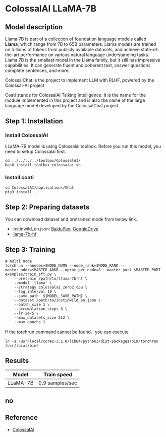# ColossalAI LLaMA-7B

## Model description
Llama 7B is part of a collection of foundation language models called **Llama**, which
range from 7B to 65B parameters. Llama models are trained on trillions of tokens from
publicly available datasets, and achieve state-of-the-art performance on various natural
language understanding tasks. Llama 7B is the smallest model in the Llama family, but it
still has impressive capabilities. It can generate fluent and coherent text, answer
questions, complete sentences, and more.

ColossalChat is the project to implement LLM with RLHF, powered by the Colossal-AI project.

Coati stands for ColossalAI Talking Intelligence. It is the name for the module implemented in this project and is also the name of the large language model developed by the ColossalChat project.

## Step 1: Installation

### Install ColossalAI
LLaMA-7B model is using Colossalai toolbox. Before you run this model, you need to setup Colossalai first.

```shell
cd ../../../../toolbox/ColossalAI/
bash install_toolbox_colossalai.sh
```

### Install coati
```shell
cd ColossalAI/applications/Chat
pip3 install .
```
## Step 2: Preparing datasets

You can download dataset and pretrained mode from below link.
- instinwild_en.json: [BaiduPan](https://pan.baidu.com/s/1f22_1dcWr-ZwErOo8OwbzQ?pwd=x3s9), [GoogleDrive](https://drive.google.com/file/d/1qOfrl0RIWgH2_b1rYCEVxjHF3u3Dwqay/view)
- [llama-7b-hf](https://huggingface.co/decapoda-research/llama-7b-hf)

## Step 3: Training
```shell
# multi node
torchrun --nnodes=$NODE_NUMS --node_rank=$NODE_RANK --master_addr=$MASTER_ADDR --nproc_per_node=8 --master_port $MASTER_PORT examples/train_sft.py \
    --pretrain /path/to/llama-7b-hf \
    --model 'llama' \
    --strategy colossalai_zero2_cpu \
    --log_interval 10 \
    --save_path  ${MODEL_SAVE_PATH} \
    --dataset /path/to/instinwild_en.json \
    --batch_size 1 \
    --accumulation_steps 8 \
    --lr 2e-5 \
    --max_datasets_size 512 \
    --max_epochs 1
```
 If the torchrun command cannot be found，you can execute
```shell
ln -s /usr/local/corex-3.1.0/lib64/python3/dist-packages/bin/torchrun /usr/local/bin/
```
## Results
| Model       | Train speed     |
|-------------|-----------------|
| LLaMA-7B    | 0.9 samples/sec |

## no
## Reference

- [ColossalAI](https://github.com/hpcaitech/ColossalAI)
